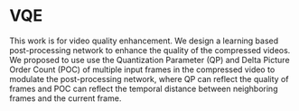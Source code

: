 # VQE
This work is for video quality enhancement.
We design a learning based post-processing network to enhance the quality of the compressed videos.
We proposed to use use the Quantization Parameter (QP) and Delta Picture Order Count (POC) of multiple input frames in the compressed video to modulate the post-processing network, where QP can reflect the quality of frames and POC can reflect the temporal distance between neighboring frames and the current frame.
